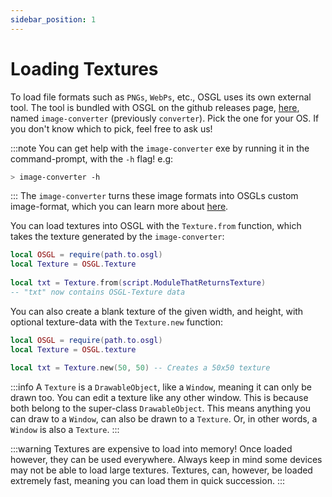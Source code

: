 ```yaml
---
sidebar_position: 1
---
```


# Loading Textures

To load file formats such as `PNGs`, `WebPs`, etc., OSGL uses its own external tool. The tool is bundled with OSGL on the github releases page, [here](https://github.com/Gunshot-Sound-Studios/osgl-graphics/releases/latest), named `image-converter` (previously `converter`). Pick the one for your OS. If you don't know which to pick, feel free to ask us!

:::note
You can get help with the `image-converter` exe by running it in the command-prompt, with the `-h` flag! e.g:

```bash
> image-converter -h
```

:::
The `image-converter` turns these image formats into OSGLs custom image-format, which you can learn more about [here](./custom-texture-format).

You can load textures into OSGL with the `Texture.from` function, which takes the texture generated by the `image-converter`:

```lua
local OSGL = require(path.to.osgl)
local Texture = OSGL.Texture
​
local txt = Texture.from(script.ModuleThatReturnsTexture)
-- "txt" now contains OSGL-Texture data
```

You can also create a blank texture of the given width, and height, with optional texture-data with the `Texture.new` function:

```lua
local OSGL = require(path.to.osgl)
local Texture = OSGL.texture
​
local txt = Texture.new(50, 50) -- Creates a 50x50 texture
```

:::info
A `Texture` is a `DrawableObject`, like a `Window`, meaning it can only be drawn too. You can edit a texture like any other window. This is because both belong to the super-class `DrawableObject`. This means anything you can draw to a `Window`, can also be drawn to a `Texture`. Or, in other words, a `Window` is also a `Texture`.
:::

:::warning
Textures are expensive to load into memory! Once loaded however, they can be used everywhere. Always keep in mind some devices may not be able to load large textures. Textures, can, however, be loaded extremely fast, meaning you can load them in quick succession.
:::
